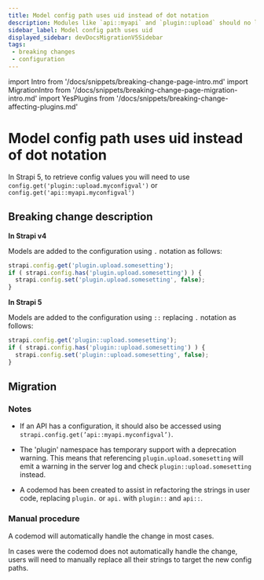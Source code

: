 ```yaml
---
title: Model config path uses uid instead of dot notation
description: Modules like `api::myapi` and `plugin::upload` should no longer be accessed in the Strapi config using `api.myapi` and `plugin.upload`, but instead using `api::myapi` and `plugin::upload`.
sidebar_label: Model config path uses uid
displayed_sidebar: devDocsMigrationV5Sidebar
tags:
 - breaking changes
 - configuration
---
```


import Intro from '/docs/snippets/breaking-change-page-intro.md'
import MigrationIntro from '/docs/snippets/breaking-change-page-migration-intro.md'
import YesPlugins from '/docs/snippets/breaking-change-affecting-plugins.md'

# Model config path uses uid instead of dot notation

In Strapi 5, to retrieve config values you will need to use `config.get('plugin::upload.myconfigval')` or `config.get('api::myapi.myconfigval')`

<Intro />

<YesPlugins />

## Breaking change description

<SideBySideContainer>

<SideBySideColumn>

**In Strapi v4**

Models are added to the configuration using `.` notation as follows:

```jsx
strapi.config.get('plugin.upload.somesetting');
if ( strapi.config.has('plugin.upload.somesetting') ) {
  strapi.config.set('plugin.upload.somesetting', false);
}
```

</SideBySideColumn>

<SideBySideColumn>

**In Strapi 5**

Models are added to the configuration using `::` replacing `.` notation as follows:
```jsx
strapi.config.get('plugin::upload.somesetting');
if ( strapi.config.has('plugin::upload.somesetting') ) {
  strapi.config.set('plugin::upload.somesetting', false);
}
```

</SideBySideColumn>

</SideBySideContainer>

## Migration

<MigrationIntro />

### Notes

- If an API has a configuration, it should also be accessed using `strapi.config.get(’api::myapi.myconfigval’)`.

- The 'plugin' namespace has temporary support with a deprecation warning. This means that referencing `plugin.upload.somesetting` will emit a warning in the server log and check `plugin::upload.somesetting` instead.

- A codemod has been created to assist in refactoring the strings in user code, replacing `plugin.` or `api.` with `plugin::` and `api::`.



### Manual procedure

A codemod will automatically handle the change in most cases.

In cases were the codemod does not automatically handle the change, users will need to manually replace all their strings to target the new config paths.

